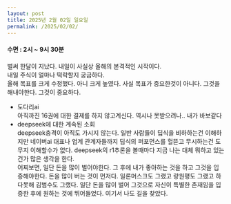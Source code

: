 ```yaml
---
layout: post
title: 2025년 2월 02일 일요일
permalink: /2025/02/02/
---
```

#### 수면 : 2시 ~ 9시 30분<br/>
벌써 한달이 지났다. 내일이 사실상 올해의 본격적인 시작이다.<br/>
내일 주식이 얼마나 떡락할지 궁금하다.<br/>
올해 목표를 크게 수정했다. 아니 크게 높였다. 사실 목표가 중요한것이 아니다. 그것을 해내야한다. 그것이 중요하다.<br/>
* 도다리ai<br/>
아직까진 16권에 대한 결제를 하지 않고계신다. 역시나 못받으려나.. 내가 바보같다<br/>
* deepseek에 대한 계속된 소회<br/>
deepseek충격이 아직도 가시지 않는다. 일반 사람들이 딥식을 비하하는건 이해하지만 네이버ai 대표나 업계 관계자들까지 딥식의 퍼포먼스를 헐뜯고 무시하는건 도무지 이해할수가 없다. deepseek의 r1추론을 볼때마다 지금 나는 대체 뭐하고 있는건가 많은 생각을 한다.<br/>
어찌보면, 일단 돈을 많이 벌어야한다. 그 후에 내가 좋아하는 것을 하고 그것을 입증해야한다. 돈을 많이 버는 것이 먼저다. 일론머스크도 그랬고 량원평도 그랬고 하다못해 김범수도 그랬다. 일단 돈을 많이 벌어 그것으로 자신이 특별한 존재임을 입증한 후에 원하는 것에 뛰어들었다. 여기서 나도 길을 찾았다.